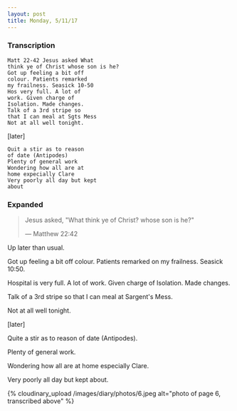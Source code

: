 ```yaml
---
layout: post
title: Monday, 5/11/17
---
```


### Transcription

    Matt 22-42 Jesus asked What 
    think ye of Christ whose son is he?
    Got up feeling a bit off
    colour. Patients remarked
    my frailness. Seasick 10-50
    Hos very full. A lot of
    work. Given charge of
    Isolation. Made changes.
    Talk of a 3rd stripe so
    that I can meal at Sgts Mess
    Not at all well tonight.

[later]

	Quit a stir as to reason
	of date (Antipodes)
	Plenty of general work
	Wondering how all are at
	home expecially Clare
	Very poorly all day but kept
	about


### Expanded

> Jesus asked, "What think ye of Christ? whose son is he?"
>
> — Matthew 22:42

Up later than usual.

Got up feeling a bit off colour. Patients remarked on my frailness. Seasick 10:50.

Hospital is very full. A lot of work. Given charge of Isolation. Made changes.

Talk of a 3rd stripe so that I can meal at Sargent's Mess.

Not at all well tonight.

[later]

Quite a stir as to reason of date (Antipodes).

Plenty of general work.

Wondering how all are at home especially Clare.

Very poorly all day but kept about.

{% cloudinary_upload /images/diary/photos/6.jpeg alt="photo of page 6, transcribed above" %}
